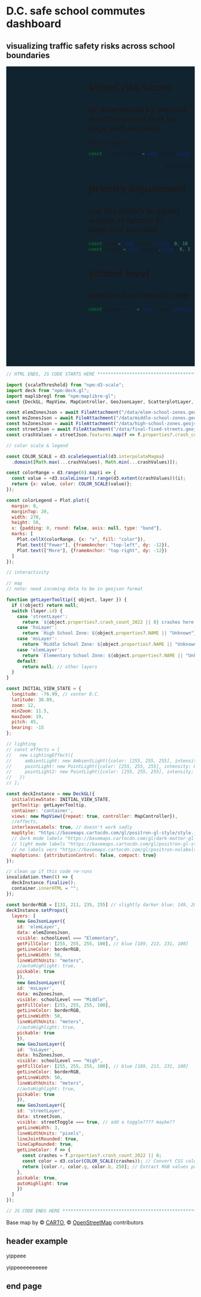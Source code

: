<script src="https://unpkg.com/maplibre-gl@3.0.0/dist/maplibre-gl.js"></script>

<div>
  <h1>D.C. safe school commutes dashboard </h1>
  <h2>visualizing traffic safety risks across school boundaries</h2>
</div>

<div style="width: 100%; position: relative;">
<div class=card style="max-width: 270px; position: absolute; top:0; margin-left: 14px; right: 14px; z-index:1;">

# street risk score
## as determined by method described here (link to page with writeup)

${colorLegend}

```js
const  streetToggle = view(Inputs.toggle({label: "Toggle street view", value: true}));
```

<div style="font-size: small; text-align: right; font-style: italic;"><a href="https://www.datadrivenstreets.org/">source link</a></div>

# priority adjustment
## use the sliders to adjust weight of factors in objective function

```js
const risk = view(Inputs.range([0, 10], {value: 1, label: "Risk Score", step: 1}));
const slider = view(Inputs.range([0, 10], {value: 1, label: "Distance", step: 1}));
```

# school level
## select school level to view

```js
const schoolLevel = view(Inputs.select(["None", "Elementary", "Middle", "High"], {value: "Elementary", label: "School Level"}));
```

</div>
<div id="container" style="background: rgb(18,35,48); height: 800px; width: 100%;"></div>
</div>

```js
// HTML ENDS, JS CODE STARTS HERE ******************************************************************************************************************

import {scaleThreshold} from "npm:d3-scale";
import deck from "npm:deck.gl";
import maplibregl from "npm:maplibre-gl";
const {DeckGL, MapView, MapController, GeoJsonLayer, ScatterplotLayer, AmbientLight, LightingEffect, PointLight} = deck;

const elemZonesJson = await FileAttachment("/data/elem-school-zones.geojson").json();
const msZonesJson = await FileAttachment("/data/middle-school-zones.geojson").json();
const hsZonesJson = await FileAttachment("/data/high-school-zones.geojson").json();
const streetJson = await FileAttachment("/data/final-fixed-streets.geojson").json(); // note this
const crashValues = streetJson.features.map(f => f.properties?.crash_count_2022 || 0);

// color scale & legend

const COLOR_SCALE = d3.scaleSequential(d3.interpolateMagma)
  .domain([Math.max(...crashValues), Math.min(...crashValues)]);

const colorRange = d3.range(6).map(i => {
  const value = +d3.scaleLinear().range(d3.extent(crashValues))(i);
  return {x: value, color: COLOR_SCALE(value)};
});

const colorLegend = Plot.plot({
  margin: 0,
  marginTop: 20,
  width: 270,
  height: 50,
  x: {padding: 0, round: false, axis: null, type: "band"},
  marks: [
    Plot.cellX(colorRange, {x: "x", fill: "color"}),
    Plot.text(["Fewer"], {frameAnchor: "top-left", dy: -12}),
    Plot.text(["More"], {frameAnchor: "top-right", dy: -12})
  ]
});

// interactivity

// map
// note: need incoming data to be in geojson format

function getLayerTooltip({ object, layer }) {
  if (!object) return null;
  switch (layer.id) {
    case 'streetLayer':
      return `${object.properties?.crash_count_2022 || 0} crashes here in 2022 (risk score will go here)`;
    case 'hsLayer':
      return `High School Zone: ${object.properties?.NAME || "Unknown"}`;
    case 'msLayer':
      return `Middle School Zone: ${object.properties?.NAME || "Unknown"}`;
    case 'elemLayer':
      return `Elementary School Zone: ${object.properties?.NAME || "Unknown"}`;
    default:
      return null; // other layers
  }
}

const INITIAL_VIEW_STATE = {
  longitude: -76.99, // center D.C.
  latitude: 38.89,
  zoom: 12,
  minZoom: 11.5,
  maxZoom: 19,
  pitch: 45,
  bearing: -15
};

// lighting
// const effects = [
//   new LightingEffect({
//     ambientLight: new AmbientLight({color: [255, 255, 255], intensity: 1.0}),
//     pointLight: new PointLight({color: [255, 255, 255], intensity: 0.8, position: [-0.144528, 49.739968, 80000]}),
//     pointLight2: new PointLight({color: [255, 255, 255], intensity: 0.8, position: [-3.807751, 54.104682, 8000]})
//   })
// ];

const deckInstance = new DeckGL({
  initialViewState: INITIAL_VIEW_STATE,
  getTooltip: getLayerTooltip,
  container: 'container',
  views: new MapView({repeat: true, controller: MapController}),
  //effects,
  interleaveLabels: true, // doesn't work sadly
  mapStyle: "https://basemaps.cartocdn.com/gl/positron-gl-style/style.json",
  // dark mode labels "https://basemaps.cartocdn.com/gl/dark-matter-gl-style/style.json"
  // light mode labels "https://basemaps.cartocdn.com/gl/positron-gl-style/style.json",
  // no labels vers "https://basemaps.cartocdn.com/gl/positron-nolabels-gl-style/style.json"
  mapOptions: {attributionControl: false, compact: true}
});

// clean up if this code re-runs
invalidation.then(() => {
  deckInstance.finalize();
  container.innerHTML = "";
});

const borderRGB = [133, 211, 235, 255] // slightly darker blue: 149, 205, 222, 255]
deckInstance.setProps({
  layers: [
    new GeoJsonLayer({
    id: 'elemLayer',
    data: elemZonesJson,
    visible: schoolLevel === "Elementary",
    getFillColor: [255, 255, 255, 100], // blue [189, 213, 231, 100]
    getLineColor: borderRGB,
    getLineWidth: 50,
    lineWidthUnits: "meters",
    //autoHighlight: true,
    pickable: true
    }),
    new GeoJsonLayer({
    id: 'msLayer',
    data: msZonesJson,
    visible: schoolLevel === "Middle",
    getFillColor: [255, 255, 255, 100],
    getLineColor: borderRGB,
    getLineWidth: 50,
    lineWidthUnits: "meters",
    //autoHighlight: true,
    pickable: true
    }),
    new GeoJsonLayer({
    id: 'hsLayer',
    data: hsZonesJson,
    visible: schoolLevel === "High",
    getFillColor: [255, 255, 255, 100], // blue [189, 213, 231, 100]
    getLineColor: borderRGB,
    getLineWidth: 50,
    lineWidthUnits: "meters",
    //autoHighlight: true,
    pickable: true
    }),
    new GeoJsonLayer({
    id: 'streetLayer',
    data: streetJson,
    visible: streetToggle === true, // add a toggle???? maybe??
    getLineWidth: 3,
    lineWidthUnits: "pixels",
    lineJointRounded: true,
    lineCapRounded: true,
    getLineColor: f => {
      const crashes = f.properties?.crash_count_2022 || 0;
      const color = d3.color(COLOR_SCALE(crashes)); // Convert CSS color string to d3 color object
      return [color.r, color.g, color.b, 250]; // Extract RGB values properly
    },
    pickable: true,
    autoHighlight: true
    })
  ]
});

// JS CODE ENDS HERE ******************************************************************************************************************

```

Base map by © [CARTO](https://carto.com/platform), © [OpenStreetMap](https://www.openstreetmap.org/copyright) contributors

## header example

yippeee

yippeeeeeeeeee

## end page